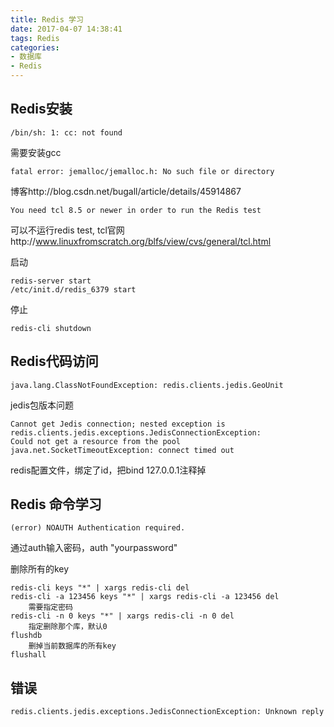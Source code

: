 ```yaml
---
title: Redis 学习
date: 2017-04-07 14:38:41
tags: Redis
categories: 
- 数据库
- Redis
---
```

Redis安装
---
	/bin/sh: 1: cc: not found
需要安装gcc

	fatal error: jemalloc/jemalloc.h: No such file or directory
博客http://blog.csdn.net/bugall/article/details/45914867

	You need tcl 8.5 or newer in order to run the Redis test
可以不运行redis test, tcl官网http://www.linuxfromscratch.org/blfs/view/cvs/general/tcl.html

启动

	redis-server start	
	/etc/init.d/redis_6379 start
停止
	
	redis-cli shutdown

Redis代码访问
---
	java.lang.ClassNotFoundException: redis.clients.jedis.GeoUnit
jedis包版本问题

	Cannot get Jedis connection; nested exception is redis.clients.jedis.exceptions.JedisConnectionException: 
	Could not get a resource from the pool
	java.net.SocketTimeoutException: connect timed out
redis配置文件，绑定了id，把bind 127.0.0.1注释掉

Redis 命令学习
---
	(error) NOAUTH Authentication required.
通过auth输入密码，auth "yourpassword"

删除所有的key
	
	redis-cli keys "*" | xargs redis-cli del
	redis-cli -a 123456 keys "*" | xargs redis-cli -a 123456 del
		需要指定密码
	redis-cli -n 0 keys "*" | xargs redis-cli -n 0 del
		指定删除那个库，默认0
	flushdb		
		删掉当前数据库的所有key
	flushall


错误
---

``` bash
redis.clients.jedis.exceptions.JedisConnectionException: Unknown reply: N
```

